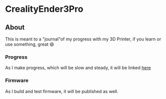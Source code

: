 # CrealityEnder3Pro

## About
This is meant to a "journal"of my progress with my 3D Printer, if you learn or use something, great  :smile:

### Progress
As I make progress, which will be slow and steady, it will be linked [here](progress/README.md)

### Firmware
As I build and test firmware, it will be published as well.
